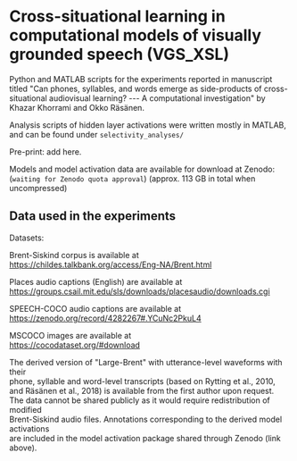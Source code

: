 # Cross-situational learning in computational models of visually grounded speech (VGS_XSL)

Python and MATLAB scripts for the experiments reported in manuscript titled "Can phones, syllables, and words emerge as side-products of cross-situational audiovisual learning? --- A computational investigation" by Khazar Khorrami and Okko Räsänen. 


Analysis scripts of hidden layer activations were written mostly in MATLAB, and can be found under `selectivity_analyses/`

Pre-print: add here. 

Models and model activation data are available for download at Zenodo: (`waiting for Zenodo quota approval`) (approx. 113 GB in total when uncompressed)


## Data used in the experiments


Datasets:

Brent-Siskind corpus is available at  
https://childes.talkbank.org/access/Eng-NA/Brent.html  

Places audio captions (English) are available at  
https://groups.csail.mit.edu/sls/downloads/placesaudio/downloads.cgi  

SPEECH-COCO audio captions are available at  
https://zenodo.org/record/4282267#.YCuNc2PkuL4  

MSCOCO images are available at  
https://cocodataset.org/#download  

The derived version of "Large-Brent" with utterance-level waveforms with their  
 phone, syllable and word-level transcripts (based on Rytting et al., 2010,  
 and Räsänen et al., 2018) is available from the first author upon request.  
 The data cannot be shared publicly as it would require redistribution of modified  
 Brent-Siskind audio files. Annotations corresponding to the derived model activations  
are included in the model activation package shared through Zenodo (link above). 
